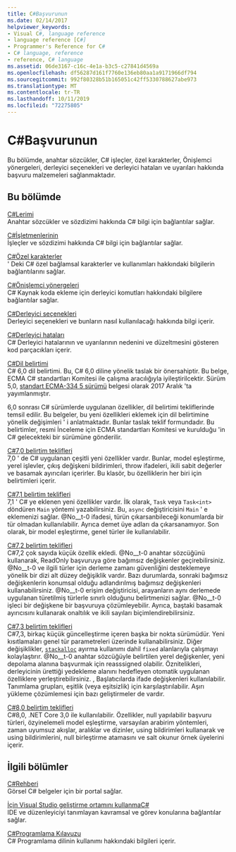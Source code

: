 ```yaml
---
title: C#Başvurunun
ms.date: 02/14/2017
helpviewer_keywords:
- Visual C#, language reference
- language reference [C#]
- Programmer's Reference for C#
- C# language, reference
- reference, C# language
ms.assetid: 06de3167-c16c-4e1a-b3c5-c27841d4569a
ms.openlocfilehash: df56287d161f7760e136eb80aa1a9171966df794
ms.sourcegitcommit: 992f80328b51b165051c42ff5330788627abe973
ms.translationtype: MT
ms.contentlocale: tr-TR
ms.lasthandoff: 10/11/2019
ms.locfileid: "72275805"
---
```

# <a name="c-reference"></a>C#Başvurunun
Bu bölümde, anahtar sözcükler, C# işleçler, özel karakterler, Önişlemci yönergeleri, derleyici seçenekleri ve derleyici hataları ve uyarıları hakkında başvuru malzemeleri sağlanmaktadır.  
  
## <a name="in-this-section"></a>Bu bölümde  
 [C#Lerimi](./keywords/index.md)  
 Anahtar sözcükler ve sözdizimi hakkında C# bilgi için bağlantılar sağlar.  
  
 [C#İşletmenlerinin](./operators/index.md)  
 İşleçler ve sözdizimi hakkında C# bilgi için bağlantılar sağlar.  

 [C#Özel karakterler](./tokens/index.md)  
 ' Deki C# özel bağlamsal karakterler ve kullanımları hakkındaki bilgilerin bağlantılarını sağlar.  

 [C#Önişlemci yönergeleri](./preprocessor-directives/index.md)  
 C# Kaynak koda ekleme için derleyici komutları hakkındaki bilgilere bağlantılar sağlar.  
  
 [C#Derleyici seçenekleri](./compiler-options/index.md)  
 Derleyici seçenekleri ve bunların nasıl kullanılacağı hakkında bilgi içerir.  
  
 [C#Derleyici hataları](./compiler-messages/index.md)  
 C# Derleyici hatalarının ve uyarılarının nedenini ve düzeltmesini gösteren kod parçacıkları içerir.  
  
 [C#Dil belirtimi](../../../_csharplang/spec/introduction.md)  
 C# 6,0 dil belirtimi. Bu, C# 6,0 diline yönelik taslak bir önersahiptir. Bu belge, ECMA C# standartları Komitesi ile çalışma aracılığıyla iyileştirilcektir. Sürüm 5,0, [standart ECMA-334 5 sürümü](https://www.ecma-international.org/publications/files/ECMA-ST/ECMA-334.pdf) belgesi olarak 2017 Aralık 'ta yayımlanmıştır.

6,0 sonrası C# sürümlerde uygulanan özellikler, dil belirtimi tekliflerinde temsil edilir. Bu belgeler, bu yeni özellikleri eklemek için dil belirtimine yönelik değişimleri ' i anlatmaktadır. Bunlar taslak teklif formundadır. Bu belirtimler, resmi İnceleme için ECMA standartları Komitesi ve kurulduğu 'in C# gelecekteki bir sürümüne gönderilir.

 [C#7,0 belirtim teklifleri](../../../_csharplang/proposals/csharp-7.0/pattern-matching.md)  
 7,0 ' de C# uygulanan çeşitli yeni özellikler vardır. Bunlar, model eşleştirme, yerel işlevler, çıkış değişkeni bildirimleri, throw ifadeleri, ikili sabit değerler ve basamak ayırıcıları içerirler. Bu klasör, bu özelliklerin her biri için belirtimleri içerir.
  
 [C#7,1 belirtim teklifleri](../../../_csharplang/proposals/csharp-7.1/async-main.md)  
 7,1 ' C# ye eklenen yeni özellikler vardır. İlk olarak, `Task` veya `Task<int>` döndüren `Main` yöntemi yazabilirsiniz. Bu, `async` değiştiricisini `Main` ' e eklemenizi sağlar. @No__t-0 ifadesi, türün çıkarsanbileceği konumlarda bir tür olmadan kullanılabilir. Ayrıca demet üye adları da çıkarsanamıyor. Son olarak, bir model eşleştirme, genel türler ile kullanılabilir.

 [C#7,2 belirtim teklifleri](../../../_csharplang/proposals/csharp-7.2/readonly-ref.md)  
 C#7,2 çok sayıda küçük özellik ekledi. @No__t-0 anahtar sözcüğünü kullanarak, ReadOnly başvuruya göre bağımsız değişkenler geçirebilirsiniz. @No__t-0 ve ilgili türler için derleme zamanı güvenliğini desteklemeye yönelik bir dizi alt düzey değişiklik vardır. Bazı durumlarda, sonraki bağımsız değişkenlerin konumsal olduğu adlandırılmış bağımsız değişkenleri kullanabilirsiniz. @No__t-0 erişim değiştiricisi, arayanların aynı derlemede uygulanan türetilmiş türlerle sınırlı olduğunu belirtmenizi sağlar. @No__t-0 işleci bir değişkene bir başvuruya çözümleyebilir. Ayrıca, baştaki basamak ayırıcısını kullanarak onaltılık ve ikili sayıları biçimlendirebilirsiniz.

 [C#7,3 belirtim teklifleri](../../../_csharplang/proposals/csharp-7.3/blittable.md)  
 C#7,3, birkaç küçük güncelleştirme içeren başka bir nokta sürümüdür. Yeni kısıtlamaları genel tür parametreleri üzerinde kullanabilirsiniz. Diğer değişiklikler, [`stackalloc`](./operators/stackalloc.md) ayırma kullanımı dahil `fixed` alanlarıyla çalışmayı kolaylaştırır. @No__t-0 anahtar sözcüğüyle belirtilen yerel değişkenler, yeni depolama alanına başvurmak için reasssigned olabilir. Öznitelikleri, derleyicinin ürettiği yedekleme alanını hedefleyen otomatik uygulanan özelliklere yerleştirebilirsiniz. , Başlatıcılarda ifade değişkenleri kullanılabilir. Tanımlama grupları, eşitlik (veya eşitsizlik) için karşılaştırılabilir. Aşırı yükleme çözümlemesi için bazı geliştirmeler de vardır.
  
 [C#8,0 belirtim teklifleri](../../../_csharplang/proposals/csharp-8.0/nullable-reference-types.md)  
 C#8,0, .NET Core 3,0 ile kullanılabilir. Özellikler, null yapılabilir başvuru türleri, özyinelemeli model eşleştirme, varsayılan arabirim yöntemleri, zaman uyumsuz akışlar, aralıklar ve dizinler, using bildirimleri kullanarak ve using bildirimlerini, null birleştirme atamasını ve salt okunur örnek üyelerini içerir.
  
## <a name="related-sections"></a>İlgili bölümler  

 [C#Rehberi](../index.md)  
 Görsel C# belgeler için bir portal sağlar.  
  
 [İçin Visual Studio geliştirme ortamını kullanmaC#](/visualstudio/get-started/csharp)  
 IDE ve düzenleyiciyi tanımlayan kavramsal ve görev konularına bağlantılar sağlar.  
  
 [C#Programlama Kılavuzu](../programming-guide/index.md)  
 C# Programlama dilinin kullanımı hakkındaki bilgileri içerir.
